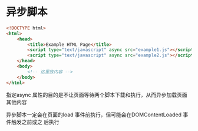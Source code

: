 # 异步脚本

```html
<!DOCTYPE html>
<html>
	<head>
		<title>Example HTML Page</title>
		<script type="text/javascript" async src="example1.js"></script>
		<script type="text/javascript" async src="example2.js"></script>
	</head>
	<body>
		<!-- 这里放内容 -->
	</body>
</html>
```

指定async 属性的目的是不让页面等待两个脚本下载和执行，从而异步加载页面其他内容

异步脚本一定会在页面的load 事件前执行，但可能会在DOMContentLoaded 事件触发之前或之
后执行

